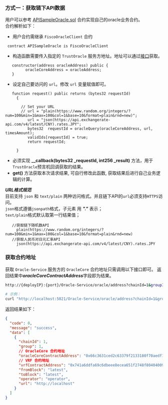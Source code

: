  ### 方式一：获取链下API数据
  用户可以参考 [APISampleOracle.sol](../contracts/0.4/sol-0.4/oracle/APISampleOracle.sol) 合约实现自己的oracle业务合约。  
  合约解析如下：         
  - 用户合约需继承 `FiscoOracleClient` 合约
   ```
    contract APISampleOracle is FiscoOracleClient
   ``` 
  - 构造函数需要传入指定的 `TrustOracle` 服务方地址。地址可以通过[接口](./develop-bsn.md/#api_get)获取。  
   ```
      constructor(address oracleAddress) public {  
            oracleCoreAddress = oracleAddress;      
      }  
   ```       
  - 设定自己要访问的 `url`。修改 `url` 变量赋值即可。  
  
   ```
      function request() public returns (bytes32 requestId)
        {
    
          // Set your URL
          // url = "plain(https://www.random.org/integers/?num=100&min=1&max=100&col=1&base=10&format=plain&rnd=new)";
             url = "json(https://api.exchangerate-api.com/v4/latest/CNY).rates.JPY";
             bytes32  requestId = oracleQuery(oracleCoreAddress, url, timesAmount);
             validIds[requestId] = true;
             return requestId;
              
        }
   ```
  - 必须实现 **__callback(bytes32 _requestId, int256 _result)** 方法，用于`TrustOracle`预言机回调获取的结果。  
  - **get()** 方法获取本次请求结果, 可自行修改此函数, 获取结果后进行自己业务逻辑的计算。  
  
     
   ***URL格式规范***  
   目前支持 `json` 和 `text/plain` 两种访问格式。并且链下API的`url`必须支持`HTTPS`访问。  
   `json`格式遵循`jsonpath`格式，子元素 用 ***"."*** 表示；       
   `text/plain`格式默认取第一行结果值；
  ``` 
     //获取链下随机数API
       plain(https://www.random.org/integers/?num=100&min=1&max=100&col=1&base=10&format=plain&rnd=new)
     //获取人民币对日元汇率API 
       json(https://api.exchangerate-api.com/v4/latest/CNY).rates.JPY
  ``` 
    
   


<span id="api_get" />

### 获取合约地址
 
  获取 `Oracle-Service` 服务方的 `OracleCore` 合约地址只需调用以下接口即可。
  返回结果中***oracleCoreContractAddress***字段即为结果。
```Bash
http://{deployIP}:{port}/Oracle-Service/oracle/address?chainId=1&groupId=1
    
# 示例：
curl "http://localhost:5021/Oracle-Service/oracle/address?chainId=1&groupId=1"
```

返回结果如下：

```json
{
  "code": 0,
  "message": "success",
  "data": [
    {
      "chainId": 1,
      "group": 1,
      // OracleCore 合约地址
      "oracleCoreContractAddress": "0x66c3631ced2c63379f2133180f70aedf1d728869",
      // VRF 合约地址
      "vrfContractAddress": "0x741a6ddfa69c6dbeee8ecea651f2748f80404009",
      "fromBlock": "latest",
      "toBlock": "latest",
      "operator": "operator",
      "url": "http://localhost"
    }
  ]
}